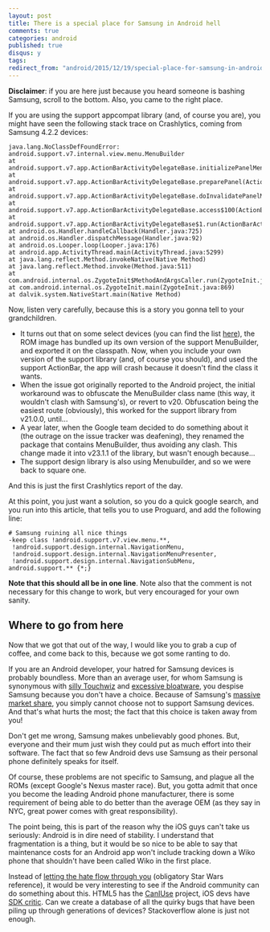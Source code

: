 ```yaml
---
layout: post
title: There is a special place for Samsung in Android hell
comments: true
categories: android
published: true
disqus: y
tags:
redirect_from: "android/2015/12/19/special-place-for-samsung-in-android-hell/"
---
```


**Disclaimer**: if you are here just because you heard someone is bashing Samsung, scroll to the bottom. Also, you came to the right place.

If you are using the support appcompat library (and, of course you are), you might have seen the following stack trace on Crashlytics, coming from Samsung 4.2.2 devices:

```
java.lang.NoClassDefFoundError: android.support.v7.internal.view.menu.MenuBuilder
at android.support.v7.app.ActionBarActivityDelegateBase.initializePanelMenu(ActionBarActivityDelegateBase.java:991)
at android.support.v7.app.ActionBarActivityDelegateBase.preparePanel(ActionBarActivityDelegateBase.java:1041)
at android.support.v7.app.ActionBarActivityDelegateBase.doInvalidatePanelMenu(ActionBarActivityDelegateBase.java:1259)
at android.support.v7.app.ActionBarActivityDelegateBase.access$100(ActionBarActivityDelegateBase.java:80)
at android.support.v7.app.ActionBarActivityDelegateBase$1.run(ActionBarActivityDelegateBase.java:116)
at android.os.Handler.handleCallback(Handler.java:725)
at android.os.Handler.dispatchMessage(Handler.java:92)
at android.os.Looper.loop(Looper.java:176)
at android.app.ActivityThread.main(ActivityThread.java:5299)
at java.lang.reflect.Method.invokeNative(Native Method)
at java.lang.reflect.Method.invoke(Method.java:511)
at com.android.internal.os.ZygoteInit$MethodAndArgsCaller.run(ZygoteInit.java:1102)
at com.android.internal.os.ZygoteInit.main(ZygoteInit.java:869)
at dalvik.system.NativeStart.main(Native Method)
```

Now, listen very carefully, because this is a story you gonna tell to your grandchildren. 

- It turns out that on some select devices (you can find the list [here](https://code.google.com/p/android/issues/detail?id=78377#c311)), the ROM image has bundled up its own version of the support MenuBuilder, and exported it on the classpath. Now, when you include your own version of the support library (and, of course you should), and used the support ActionBar, the app will crash because it doesn't find the class it wants.
- When the issue got originally reported to the Android project, the initial workaround was to obfuscate the MenuBuilder class name (this way, it wouldn't clash with Samsung's), or revert to v20. Obfuscation being the easiest route (obviously), this worked for the support library from v21.0.0, until...
- A year later, when the Google team decided to do something about it (the outrage on the issue tracker was deafening), they renamed the package that contains MenuBuilder, thus avoiding any clash. This change made it into v23.1.1 of the library, but wasn't enough because...
- The support design library is also using Menubuilder, and so we were back to square one.

And this is just the first Crashlytics report of the day.

At this point, you just want a solution, so you do a quick google search, and you run into this article, that tells you to use Proguard, and add the following line:

```
# Samsung ruining all nice things
-keep class !android.support.v7.view.menu.**,
 !android.support.design.internal.NavigationMenu,
 !android.support.design.internal.NavigationMenuPresenter,
 !android.support.design.internal.NavigationSubMenu, 
android.support.** {*;}
```

**Note that this should all be in one line**. Note also that the comment is not necessary for this change to work, but very encouraged for your own sanity.


Where to go from here
---------------------

Now that we got that out of the way, I would like you to grab a cup of coffee, and come back to this, because we got some ranting to do.

If you are an Android developer, your hatred for Samsung devices is probably boundless. More than an average user, for whom Samsung is synonymous with [silly Touchwiz](http://www.androidauthority.com/community/threads/why-most-of-the-people-hate-samsung.588/) and [excessive bloatware](https://www.reddit.com/r/Android/comments/1zyo91/why_the_hate_for_samsung/), you despise Samsung because you don't have a choice. Because of Samsung's [massive market share](http://www.cnet.com/news/samsung-continues-to-rule-over-apple-in-smartphone-market/), you simply cannot choose not to support Samsung devices. And that's what hurts the most; the fact that this choice is taken away from you!

Don't get me wrong, Samsung makes unbelievably good phones. But, everyone and their mum just wish they could put as much effort into their software. The fact that so few Android devs use Samsung as their personal phone definitely speaks for itself.

Of course, these problems are not specific to Samsung, and plague all the ROMs (except Google's Nexus master race). But, you gotta admit that once you become the leading Android phone manufacturer, there is some requirement of being able to do better than the average OEM (as they say in NYC, great power comes with great responsibility).

The point being, this is part of the reason why the iOS guys can't take us seriously: Android is in dire need of stability. I understand that fragmentation is a thing, but it would be so nice to be able to say that maintenance costs for an Android app won't include tracking down a Wiko phone that shouldn't have been called Wiko in the first place.

Instead of [letting the hate flow through you](https://www.youtube.com/watch?v=_Avn2nT16FA) (obligatory Star Wars reference), it would be very interesting to see if the Android community can do something about this. HTML5 has the [CanIUse](http://caniuse.com/) project, iOS devs have [SDK critic](http://www.sdkcritic.com/). Can we create a database of all the quirky bugs that have been piling up through generations of devices? Stackoverflow alone is just not enough.

